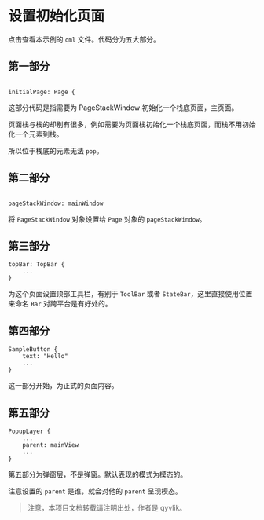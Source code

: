 # 设置初始化页面

点击查看本示例的 `qml` 文件。代码分为五大部分。

## 第一部分

```

initialPage: Page {

```

这部分代码是指需要为 PageStackWindow 初始化一个栈底页面，主页面。

页面栈与栈的却别有很多，例如需要为页面栈初始化一个栈底页面，而栈不用初始化一个元素到栈。

所以位于栈底的元素无法 `pop`。

## 第二部分

```

pageStackWindow: mainWindow

```

将 `PageStackWindow` 对象设置给 `Page` 对象的 `pageStackWindow`。

## 第三部分

```
topBar: TopBar {
    ...
}
```

为这个页面设置顶部工具栏，有别于 `ToolBar` 或者 `StateBar`，这里直接使用位置来命名 `Bar` 对跨平台是有好处的。

## 第四部分

```
SampleButton {
    text: "Hello"
    ...
}
```

这一部分开始，为正式的页面内容。

## 第五部分

```
PopupLayer {
    ...
    parent: mainView
    ...
}
```

第五部分为弹窗层，不是弹窗。默认表现的模式为模态的。

注意设置的 `parent` 是谁，就会对他的 `parent` 呈现模态。

> 注意，本项目文档转载请注明出处，作者是 qyvlik。

